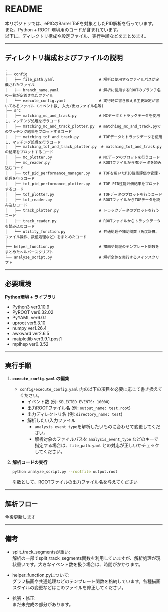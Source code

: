 # README

本リポジトリでは、ePICのBarrel ToFを対象としたPID解析を行っています。  
また、Python + ROOT 環境用のコードが含まれています。  
以下に、ディレクトリ構成や設定ファイル、実行手順などをまとめます。

---

## ディレクトリ構成およびファイルの説明

```
.
├── config
│   ├── file_path.yaml                    # 解析に使用するファイルパスが定義されたファイル
│   ├── branch_name.yaml                  # 解析に使用するROOTのブランチ名の一覧が定義されたファイル
│   └── execute_config.yaml               # 実行時に書き換える主要設定が書いてあるファイル (イベント数, 入力/出力ファイル名等)
│── src
│   │── matching_mc_and_track.py          # MCデータとトラックデータを使用し、マッチング処理を行うコード
│   │── matching_mc_and_track_plotter.py  # matching_mc_and_track.pyでのマッチング結果をプロットするコード
│   │── matching_tof_and_track.py         # TOFデータとトラックデータを使用し、マッチング処理を行うコード
│   │── matching_tof_and_track_plotter.py  # matching_tof_and_track.pyの結果をプロットするコード
│   │── mc_plotter.py                     # MCデータのプロットを行うコード
│   │── mc_reader.py                      # ROOTファイルからMCデータを読み込むコード
│   │── tof_pid_performance_manager.py    # TOFを用いたPID性能評価の管理・処理を行うコード
│   │── tof_pid_performance_plotter.py    # TOF PID性能評価結果をプロットするコード
│   │── tof_plotter.py                    # TOFデータのプロットを行うコード
│   │── tof_reader.py                     # ROOTファイルからTOFデータを読み込むコード
│   │── track_plotter.py                  # トラックデータのプロットを行うコード
│   │── track_reader.py                   # ROOTファイルからトラックデータを読み込むコード
│   └── utility_function.py               # 共通処理や補助関数（角度計算、ファイル操作、数値処理など）をまとめたコード
│
├── helper_function.py                    # 描画や処理のテンプレート関数をまとめたヘルパースクリプト
└── analyze_script.py                     # 解析全体を実行するメインスクリプト

```
---

## 必要環境
**Python環境 + ライブラリ**  
   - Python3 ver3.10.9  
   - PyROOT  ver6.32.02
   - PyYAML  ver6.0.1
   - uproot  ver5.3.10
   - numpy   ver1.26.4
   - awkward ver2.6.5
   - matplotlib ver3.9.1.post1
   - mplhep  ver0.3.52
     
---

## 実行手順
1. **`execute_config.yaml` の編集**  
   - `config/execute_config.yaml` 内の以下の項目を必要に応じて書き換えてください。
     - イベント数 (例: `SELECTED_EVENTS: 10000`)
     - 出力ROOTファイル名 (例: `output_name: test.root`)
     - 出力ディレクトリ名 (例: `directory_name: test`)
     - 解析したい入力ファイル
       - `analysis_event_type`を解析したいものに合わせて変更してください。    
       - 解析対象のファイルパスを `analysis_event_type` などのキーで指定する場合は、`file_path.yaml` との対応が正しいかチェックしてください。
          
2. **解析コードの実行**  
   ```bash
   python analyze_script.py --rootfile output.root
   ```

   引数として、ROOTファイルの出力ファイル名を与えてください
   
---

## 解析フロー

今後更新します

---

## 備考
* split_track_segmentsが重い:  
解析の一部でsplit_track_segments関数を利用していますが、解析処理が現状重いです。大きなイベント数を扱う場合は、時間がかかります。

* helper_function.pyについて:  
グラフ描画や共通処理などのテンプレート関数を格納しています。各種描画スタイルの変更などはこのファイルを修正してください。

* 拡張・修正:  
まだ未完成の部分があります。

